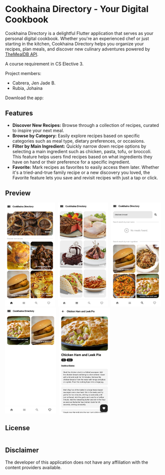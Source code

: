 # Cookhaina Directory - Your Digital Cookbook
Cookhaina Directory is a delightful Flutter application that serves as your personal digital cookbook. Whether you're an experienced chef or just starting in the kitchen, Cookhaina Directory helps you organize your recipes, plan meals, and discover new culinary adventures powered by [TheMealDB API](https://www.themealdb.com/).

A course requirement in CS Elective 3.

Project members:
* Cabrera, Jen Jade B.
* Rubia, Johaina

Download the app: 

## Features
* **Discover New Recipes:** Browse through a collection of recipes, curated to inspire your next meal.
* **Browse by Category:** Easily explore recipes based on specific categories such as meal type, dietary preferences, or occasions.
* **Filter by Main Ingredient:** Quickly narrow down recipe options by selecting a main ingredient such as chicken, pasta, tofu, or broccoli. This feature helps users find recipes based on what ingredients they have on hand or their preference for a specific ingredient.
* **Favorite:** Mark recipes as favorites to easily access them later. Whether it's a tried-and-true family recipe or a new discovery you loved, the Favorite feature lets you save and revisit recipes with just a tap or click.

## Preview
<div style="display:flex">
  <div style="flex:1;padding-right:10px;">
    <img src="previews/1.jpg" width="300"/>
  </div>
  <div style="flex:1;padding-right:10px;">
    <img src="previews/2.jpg" width="300"/>
  </div>
  <div style="flex:1;">
    <img src="previews/3.jpg" width="300"/>
  </div>
</div>
<div style="display:flex">
  <div style="flex:1;padding-right:10px;">
    <img src="previews/4.jpg" width="300"/>
  </div>
  <div style="flex:1;">
    <img src="previews/5.jpg" width="300"/>
  </div>
  <div style="flex:1;width:300px;">
  </div>
</div>

## License
```
```

## Disclaimer
The developer of this application does not have any affiliation with the content providers available.
